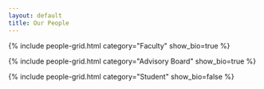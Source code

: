 ```yaml
---
layout: default
title: Our People
---
```


{% include people-grid.html category="Faculty" show_bio=true %}

{% include people-grid.html category="Advisory Board" show_bio=true %}

{% include people-grid.html category="Student" show_bio=false %}
